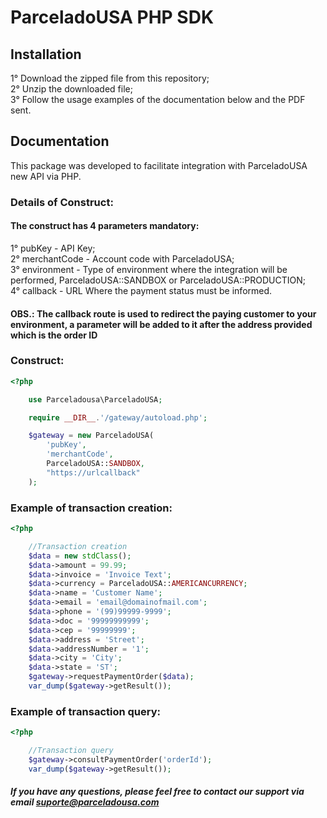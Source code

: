 # ParceladoUSA PHP SDK

## Installation


1° Download the zipped file from this repository;<br>
2° Unzip the downloaded file;<br>
3° Follow the usage examples of the documentation below and the PDF sent.

## Documentation

This package was developed to facilitate integration with ParceladoUSA new API via PHP.

### Details of Construct:
#### The construct has 4 parameters mandatory:

1° pubKey - API Key;<br>
2° merchantCode - Account code with ParceladoUSA;<br>
3° environment - Type of environment where the integration will be performed, ParceladoUSA::SANDBOX or ParceladoUSA::PRODUCTION;<br>
4° callback - URL Where the payment status must be informed.

#### OBS.: The callback route is used to redirect the paying customer to your environment, a parameter will be added to it after the address provided which is the order ID

### Construct:

```PHP
<?php

    use Parceladousa\ParceladoUSA;

    require __DIR__.'/gateway/autoload.php';

    $gateway = new ParceladoUSA(
        'pubKey',
        'merchantCode',
        ParceladoUSA::SANDBOX,
        "https://urlcallback"
    );
```

### Example of transaction creation:
```PHP
<?php

    //Transaction creation
    $data = new stdClass();
    $data->amount = 99.99;
    $data->invoice = 'Invoice Text';
    $data->currency = ParceladoUSA::AMERICANCURRENCY;
    $data->name = 'Customer Name';
    $data->email = 'email@domainofmail.com';
    $data->phone = '(99)99999-9999';
    $data->doc = '99999999999';
    $data->cep = '99999999';
    $data->address = 'Street';
    $data->addressNumber = '1';
    $data->city = 'City';
    $data->state = 'ST';
    $gateway->requestPaymentOrder($data);
    var_dump($gateway->getResult());
```
### Example of transaction query:

```PHP
<?php

    //Transaction query
    $gateway->consultPaymentOrder('orderId');
    var_dump($gateway->getResult());

```

##### If you have any questions, please feel free to contact our support via email suporte@parceladousa.com
